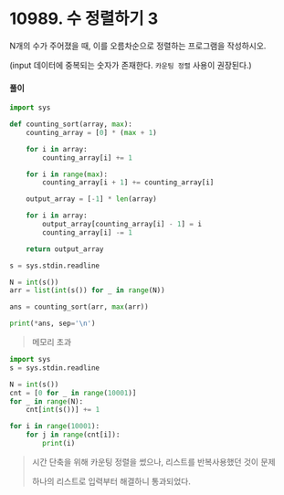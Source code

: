 # 10989. 수 정렬하기 3

N개의 수가 주어졌을 때, 이를 오름차순으로 정렬하는 프로그램을 작성하시오.

(input 데이터에 중복되는 숫자가 존재한다. `카운팅 정렬` 사용이 권장된다.)



#### 풀이

```python
import sys

def counting_sort(array, max):
    counting_array = [0] * (max + 1)

    for i in array:
        counting_array[i] += 1

    for i in range(max):
        counting_array[i + 1] += counting_array[i]

    output_array = [-1] * len(array)

    for i in array:
        output_array[counting_array[i] - 1] = i
        counting_array[i] -= 1

    return output_array

s = sys.stdin.readline

N = int(s())
arr = list(int(s()) for _ in range(N))

ans = counting_sort(arr, max(arr))

print(*ans, sep='\n')
```

> 메모리 초과

```python
import sys
s = sys.stdin.readline

N = int(s())
cnt = [0 for _ in range(10001)]
for _ in range(N):
    cnt[int(s())] += 1

for i in range(10001):
    for j in range(cnt[i]):
        print(i)
```

> 시간 단축을 위해 카운팅 정렬을 썼으나, 리스트를 반복사용했던 것이 문제
>
> 하나의 리스트로 입력부터 해결하니 통과되었다.